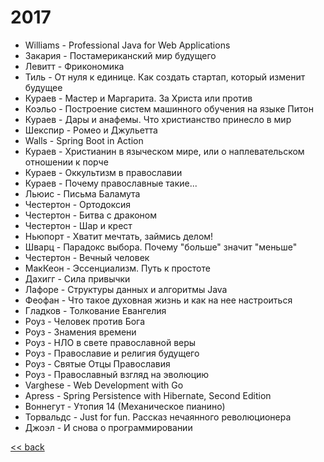 ﻿# 2017

- Williams - Professional Java for Web Applications
- Закария - Постамериканский мир будущего
- Левитт - Фрикономика
- Тиль - От нуля к единице. Как создать стартап, который изменит будущее
- Кураев - Мастер и Маргарита. За Христа или против
- Коэльо - Построение систем машинного обучения на языке Питон
- Кураев - Дары и анафемы. Что христианство принесло в мир
- Шекспир - Ромео и Джульетта
- Walls - Spring Boot in Action
- Кураев - Христианин в языческом мире, или о наплевательском отношении к порче
- Кураев - Оккультизм в православии
- Кураев - Почему православные такие...
- Льюис - Письма Баламута
- Честертон - Ортодоксия
- Честертон - Битва с драконом
- Честертон - Шар и крест
- Ньюпорт - Хватит мечтать, займись делом!
- Шварц - Парадокс выбора. Почему "больше" значит "меньше"
- Честертон - Вечный человек
- МакКеон - Эссенциализм. Путь к простоте
- Дахигг - Сила привычки
- Лафоре - Структуры данных и алгоритмы Java
- Феофан - Что такое духовная жизнь и как на нее настроиться
- Гладков - Толкование Евангелия
- Роуз - Человек против Бога
- Роуз - Знамения времени
- Роуз - НЛО в свете православной веры
- Роуз - Православие и религия будущего
- Роуз - Святые Отцы Православия
- Роуз - Православный взгляд на эволюцию
- Varghese - Web Development with Go
- Apress - Spring Persistence with Hibernate, Second Edition
- Воннегут - Утопия 14 (Механическое пианино)
- Торвальдс - Just for fun. Рассказ нечаянного революционера
- Джоэл - И снова о программировании

[<< back](README.md)
